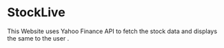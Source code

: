# StockLive
This Website uses Yahoo Finance API to fetch the stock data and displays the same to the user .
